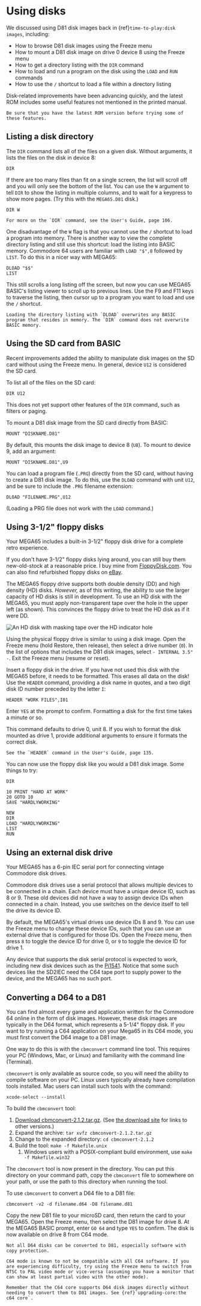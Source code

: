 # Using disks

We discussed using D81 disk images back in {ref}`time-to-play:disk images`, including:

- How to browse D81 disk images using the Freeze menu
- How to mount a D81 disk image on drive 0 device 8 using the Freeze menu
- How to get a directory listing with the `DIR` command
- How to load and run a program on the disk using the `LOAD` and `RUN` commands
- How to use the `/` shortcut to load a file within a directory listing

Disk-related improvements have been advancing quickly, and the latest ROM includes some useful features not mentioned in the printed manual.

```{tip}
Be sure that you have the latest ROM version before trying some of these features.
```

## Listing a disk directory

The `DIR` command lists all of the files on a given disk. Without arguments, it lists the files on the disk in device 8:

```
DIR
```

If there are too many files than fit on a single screen, the list will scroll off and you will only see the bottom of the list. You can use the `W` argument to tell `DIR` to show the listing in multiple columns, and to wait for a keypress to show more pages. (Try this with the `MEGA65.D81` disk.)

```
DIR W
```

```{tip}
For more on the `DIR` command, see the User's Guide, page 106.
```

One disadvantage of the `W` flag is that you cannot use the `/` shortcut to load a program into memory. There is another way to view the complete directory listing and still use this shortcut: load the listing into BASIC memory. Commodore 64 users are familiar with `LOAD "$",8` followed by `LIST`. To do this in a nicer way with MEGA65:

```
DLOAD "$$"
LIST
```

This still scrolls a long listing off the screen, but now you can use MEGA65 BASIC's listing viewer to scroll up to previous lines. Use the F9 and F11 keys to traverse the listing, then cursor up to a program you want to load and use the `/` shortcut.

```{caution}
Loading the directory listing with `DLOAD` overwrites any BASIC program that resides in memory. The `DIR` command does not overwrite BASIC memory.
```

## Using the SD card from BASIC

Recent improvements added the ability to manipulate disk images on the SD card without using the Freeze menu. In general, device `U12` is considered the SD card.

To list all of the files on the SD card:

```
DIR U12
```

This does not yet support other features of the `DIR` command, such as filters or paging.

To mount a D81 disk image from the SD card directly from BASIC:

```
MOUNT "DISKNAME.D81"
```

By default, this mounts the disk image to device 8 (`U8`). To mount to device 9, add an argument:

```
MOUNT "DISKNAME.D81",U9
```

You can load a program file (`.PRG`) directly from the SD card, without having to create a D81 disk image. To do this, use the `DLOAD` command with unit `U12`, and be sure to include the `.PRG` filename extension:

```
DLOAD "FILENAME.PRG",U12
```

(Loading a PRG file does not work with the `LOAD` command.)

## Using 3-1/2" floppy disks

Your MEGA65 includes a built-in 3-1/2" floppy disk drive for a complete retro experience.

If you don't have 3-1/2" floppy disks lying around, you can still buy them new-old-stock at a reasonable price. I buy mine from [FloppyDisk.com](https://www.floppydisk.com/). You can also find refurbished floppy disks on [eBay](https://www.ebay.com/).

The MEGA65 floppy drive supports both double density (DD) and high density (HD) disks. _However,_ as of this writing, the ability to use the larger capacity of HD disks is still in development. To use an HD disk with the MEGA65, you must apply non-transparent tape over the hole in the upper left (as shown). This convinces the floppy drive to treat the HD disk as if it were DD.

![An HD disk with masking tape over the HD indicator hole](photos/hdfloppy.jpeg)

Using the physical floppy drive is similar to using a disk image. Open the Freeze menu (hold Restore, then release), then select a drive number (`0`). In the list of options that includes the D81 disk images, select `- INTERNAL 3.5" -`. Exit the Freeze menu (resume or reset).

Insert a floppy disk in the drive. If you have not used this disk with the MEGA65 before, it needs to be formatted. This erases all data on the disk! Use the `HEADER` command, providing a disk name in quotes, and a two digit disk ID number preceded by the letter `I`:

```
HEADER "WORK FILES",I01
```

Enter `YES` at the prompt to confirm. Formatting a disk for the first time takes a minute or so.

This command defaults to drive 0, unit 8. If you wish to format the disk mounted as drive 1, provide additional arguments to ensure it formats the correct disk.

```{tip}
See the `HEADER` command in the User's Guide, page 135.
```

You can now use the floppy disk like you would a D81 disk image. Some things to try:

```
DIR

10 PRINT "HARD AT WORK"
20 GOTO 10
SAVE "HARDLYWORKING"

NEW
DIR
LOAD "HARDLYWORKING"
LIST
RUN
```

## Using an external disk drive

Your MEGA65 has a 6-pin IEC serial port for connecting vintage Commodore disk drives.

Commodore disk drives use a serial protocol that allows multiple devices to be connected in a chain. Each device must have a unique device ID, such as 8 or 9. These old devices did not have a way to assign device IDs when connected in a chain. Instead, you use switches on the device itself to tell the drive its device ID.

By default, the MEGA65's virtual drives use device IDs 8 and 9. You can use the Freeze menu to change these device IDs, such that you can use an external drive that is configured for those IDs. Open the Freeze menu, then press `8` to toggle the device ID for drive 0, or `9` to toggle the device ID for drive 1.

Any device that supports the disk serial protocol is expected to work, including new disk devices such as the [Pi1541](https://cbm-pi1541.firebaseapp.com/). Notice that some such devices like the SD2IEC need the C64 tape port to supply power to the device, and the MEGA65 has no such port.

## Converting a D64 to a D81

You can find almost every game and application written for the Commodore 64 online in the form of disk images. However, these disk images are typically in the D64 format, which represents a 5-1/4" floppy disk. If you want to try running a C64 application on your Mega65 in its C64 mode, you must first convert the D64 image to a D81 image.

One way to do this is with the `cbmconvert` command line tool. This requires your PC (Windows, Mac, or Linux) and familiarity with the command line (Terminal).

`cbmconvert` is only available as source code, so you will need the ability to compile software on your PC. Linux users typically already have compilation tools installed. Mac users can install such tools with the command:

```
xcode-select --install
```

To build the `cbmconvert` tool:

1. [Download cbmconvert-2.1.2.tar.gz](http://www.zimmers.net/anonftp/pub/cbm/crossplatform/converters/unix/cbmconvert-2.1.2.tar.gz). (See [the download site](http://www.zimmers.net/anonftp/pub/cbm/crossplatform/converters/unix/) for links to other versions.)
2. Expand the archive: `tar xvfz cbmconvert-2.1.2.tar.gz`
3. Change to the expanded directory: `cd cbmconvert-2.1.2`
4. Build the tool: `make -f Makefile.unix`
   1. Windows users with a POSIX-compliant build environment, use `make -f Makefile.win32`

The `cbmconvert` tool is now present in the directory. You can put this directory on your command path, copy the `cbmconvert` file to somewhere on your path, or use the path to this directory when running the tool.

To use `cbmconvert` to convert a D64 file to a D81 file:

```
cbmconvert -v2 -d filename.d64 -D8 filename.d81
```

Copy the new D81 file to your microSD card, then return the card to your MEGA65. Open the Freeze menu, then select the D81 image for drive 8. At the MEGA65 BASIC prompt, enter `GO 64` and type `YES` to confirm. The disk is now available on drive 8 from C64 mode.

```{note}
Not all D64 disks can be converted to D81, especially software with copy protection.
```

```{note}
C64 mode is known to not be compatible with all C64 software. If you are experiencing difficulty, try using the Freeze menu to switch from NTSC to PAL video mode or vice-versa (assuming you have a monitor that can show at least partial video with the other mode).
```

```{tip}
Remember that the C64 core supports D64 disk images directly without needing to convert them to D81 images. See {ref}`upgrading-core:the c64 core`.
```
